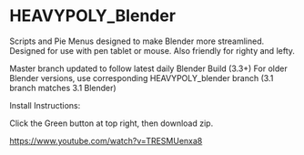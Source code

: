 # HEAVYPOLY_Blender

Scripts and Pie Menus designed to make Blender more streamlined.  Designed for use with pen tablet or mouse.  Also friendly for righty and lefty.

Master branch updated to follow latest daily Blender Build (3.3+)
For older Blender versions, use corresponding HEAVYPOLY_blender branch (3.1 branch matches 3.1 Blender)

Install Instructions:

Click the Green button at top right, then download zip.

https://www.youtube.com/watch?v=TRESMUenxa8
